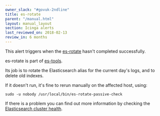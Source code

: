 ```yaml
---
owner_slack: "#govuk-2ndline"
title: es-rotate
parent: "/manual.html"
layout: manual_layout
section: Icinga alerts
last_reviewed_on: 2018-02-13
review_in: 6 months
---
```


This alert triggers when the [es-rotate](https://github.com/alphagov/govuk-puppet/blob/master/modules/govuk/templates/usr/local/bin/es-rotate-passive-check.erb)
hasn't completed successfully.

es-rotate is part of [es-tools](https://github.com/alphagov/estools).

Its job is to rotate the Elasticsearch alias for the current day's logs,
and to delete old indexes.

If it doesn't run, it's fine to rerun manually on the affected host,
using:

    sudo -u nobody /usr/local/bin/es-rotate-passive-check

If there is a problem you can find out more information by checking the
[Elasticsearch cluster health](/manual/alerts/elasticsearch-cluster-health.html).
